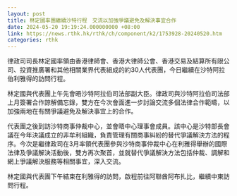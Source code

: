 ```yaml
---
layout: post
title: 林定國率團繼續沙特行程　交流以加強爭議避免及解決事宜合作
date: 2024-05-20 19:19:24.000000000 +08:00
link: https://news.rthk.hk/rthk/ch/component/k2/1753928-20240520.htm
categories: rthk
---
```


律政司司長林定國率領由香港律師會、香港大律師公會、香港交易及結算所有限公司、投資推廣署和其他相關業界代表組成的約30人代表團，今日繼續在沙特阿拉伯利雅得的訪問行程。

林定國與代表團上午先會晤沙特阿拉伯司法部副大臣。律政司與沙特阿拉伯司法部上月簽署合作諒解備忘錄，雙方在今次會面進一步討論交流多個法律合作範疇，以加強兩地在有關爭議避免及解決事宜上的合作。

代表團之後到訪沙特商事仲裁中心，並會晤中心理事會成員。該中心是沙特部長會議在今年決議成立的非牟利組織，負責管理有關商事糾紛的替代爭議解決方法的程序。今次是繼律政司在3月率領代表團參與沙特商事仲裁中心在利雅得舉辦的國際法律及爭議解決活動後，雙方再次聚首，並就替代爭議解決方法包括仲裁、調解和網上爭議解決服務等相關事宜，深入交流。

林定國與代表團下午結束在利雅得的訪問，啟程前往阿聯酋阿布扎比，繼續中東訪問行程。
